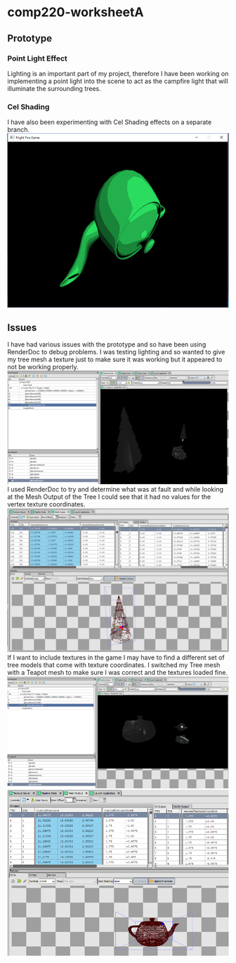 # comp220-worksheetA
## Prototype

### Point Light Effect
Lighting is an important part of my project, therefore I have been working on implementing a point light into the scene to act as the campfire light that will illuminate the surrounding trees.

### Cel Shading
I have also been experimenting with Cel Shading effects on a separate branch.
![Cel Shading Teapot](ScreenShots/CelShading.png)

## Issues
I have had various issues with the prototype and so have been using RenderDoc to debug problems.
I was testing lighting and so wanted to give my tree mesh a texture just to make sure it was working but it appeared to not be working properly.
![Tree Without Texture](ScreenShots/TreeRenderdoc.png)
I used RenderDoc to try and determine what was at fault and while looking at the Mesh Output of the Tree I could see that it had no values for the vertex texture coordinates. 
![No Vertex Texture Coordinates](ScreenShots/NoTextureCoords.png)
If I want to include textures in the game I may have to find a different set of tree models that come with texture coordinates. 
I switched my Tree mesh with a Teapot mesh to make sure I was correct and the textures loaded fine. 
![Teapot Textured](ScreenShots/TeapotRenderdoc.png)
![Teapot Texture Coordinates](ScreenShots/TeapotTextureCoords.png)
